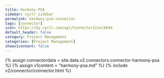```yaml
---
title: Harmony PSA
sidebar: cyclr_sidebar
permalink: harmony-psa-connector
tags: [connector]
icon: https://my.cyclr.com/api/ConnectorIcon/6044
default_header: false
category: Project Management
categories: [Project Management]
showv1content: false
---
```

{% assign connectordata = site.data.v2.connectors.connector-harmony-psa %}
{% assign v1content = "harmony-psa.md" %}
{% include v2/connector/connector.html %}	